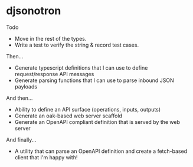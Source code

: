 # djsonotron

Todo

- Move in the rest of the types.
- Write a test to verify the string & record test cases.

Then...

- Generate typescript definitions that I can use to define request/response API messages
- Generate parsing functions that I can use to parse inbound JSON payloads

And then...

- Ability to define an API surface (operations, inputs, outputs)
- Generate an oak-based web server scaffold
- Generate an OpenAPI compliant definition that is served by the web server

And finally...

- A utility that can parse an OpenAPI definition and create a fetch-based client that I'm happy with!
